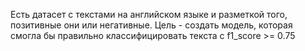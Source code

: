 Есть датасет с текстами на английском языке и разметкой того, позитивные они или негативные. Цель - создать модель, которая смогла бы правильно классифицировать текста с f1_score >= 0.75
